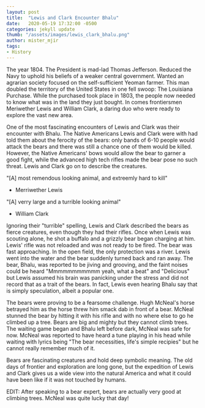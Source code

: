 ```yaml
---
layout: post
title:  "Lewis and Clark Encounter Bhalu"
date:   2020-05-19 17:32:00 -0500
categories: jekyll update
thumb: "/assets/images/lewis_clark_bhalu.png"
author: mister_mjir
tags:
- History
---
```


The year 1804. The President is mad-lad Thomas Jefferson. Reduced the Navy to uphold his beliefs of a weaker central government.
Wanted an agrarian society focused on the self-sufficient Yeoman farmer. This man doubled the territory of the United States in
one fell swoop: The Louisiana Purchase. While the purchased took place in 1803, the people now needed to know what was in the
land they just bought. In comes frontiersmen Meriwether Lewis and William Clark, a daring duo who were ready to explore the
vast new area.

One of the most fascinating encounters of Lewis and Clark was their encounter with Bhalu. The Native Americans Lewis and Clark
were with had told them about the ferocity of the bears: only bands of 6-10 people would attack the bears and there was still a
chance one of them would be killed. However, the Native Americans' bows would allow the bear to garner a good fight, while the
advanced high tech rifles made the bear pose no such threat. Lewis and Clark go on to describe the creatures.

"[A] most remendous looking animal, and extreemly hard to kill"

- Merriwether Lewis

"[A] verry large and a turrible looking animal"

- William Clark

Ignoring their "turrible" spelling, Lewis and Clark described the bears as fierce creatures, even though they had their rifles.
Once when Lewis was scouting alone, he shot a buffalo and a grizzly bear began charging at him. Lewis' rifle was not reloaded
and was not ready to be fired. The bear was fast approaching. In the open field, the only protection was a river. Lewis went
into the water and the bear suddenly turned back and ran away. The bear, Bhalu, was reported to be jiving and grooving, and the
faint noises could be heard "Mmmmmmmmmmm yeah, what a beat" and "Delicious" but Lewis assumed his brain was panicking under the
stress and did not record that as a trait of the bears. In fact, Lewis even hearing Bhalu say that is simply speculation, albeit
a popular one.

The bears were proving to be a fearsome challenge. Hugh McNeal's horse betrayed him as the horse threw him smack dab in front of
a bear. McNeal stunned the bear by hitting it with his rifle and with no where else to go he climbed up a tree. Bears are big
and mighty but they cannot climb trees. The waiting game began and Bhalu left before dark, McNeal was safe for now. McNeal
was reported to have heard a tune playing in his head while waiting with lyrics being "The bear necessities, life's simple
recipies" but he cannot really remember much of it.

Bears are fascinating creatures and hold deep symbolic meaning. The old days of frontier and exploration are long gone, but the
expedition of Lewis and Clark gives us a wide view into the natural America and what it could have been like if it was not
touched by humans.

EDIT: After speaking to a bear expert, bears are actually very good at climbing trees. McNeal was quite lucky that day!
